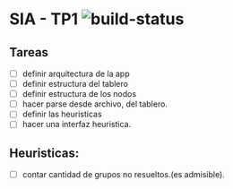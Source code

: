 # SIA - TP1 ![build-status](https://travis-ci.org/kpjjpk/sia-tp1.svg?branch=master)

## Tareas
- [ ] definir arquitectura de la app
- [ ] definir estructura del tablero
- [ ] definir estructura de los nodos
- [ ] hacer parse desde archivo, del tablero.
- [ ] definir las heuristicas
- [ ] hacer una interfaz heuristica.

## Heuristicas:
- [ ] contar cantidad de grupos no resueltos.(es admisible).
